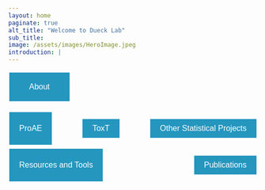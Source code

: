 ```yaml
---
layout: home
paginate: true
alt_title: "Welcome to Dueck Lab"
sub_title: 
image: /assets/images/HeroImage.jpeg
introduction: |
---
```


<button style="background-color: #2596be; color: white; border: none; padding: 20px 40px; text-align: center; text-decoration: none;     display: inline-block; font-size: 16px; margin: 4px 2px; cursor: pointer;"            
    onclick="window.location.href='https://duecklab.github.io/about'">About</button>
    
<div style="display: flex; justify-content: space-between;">
  <button style="background-color: #2596be; color: white; border: none; padding: 10px 20px; text-align: center; text-decoration: none; 
    display: inline-block; font-size: 16px; margin: 4px 2px; cursor: pointer;" 
    onclick="window.location.href='https://duecklab.github.io/proae'">ProAE</button>

  <button style="background-color: #2596be; color: white; border: none; padding: 10px 20px; text-align: center; text-decoration: none; 
    display: inline-block; font-size: 16px; margin: 4px 2px; cursor: pointer;" 
    onclick="window.location.href='https://duecklab.github.io/toxt'">ToxT</button>

  <button style="background-color: #2596be; color: white; border: none; padding: 10px 20px; text-align: center; text-decoration: none; 
    display: inline-block; font-size: 16px; margin: 4px 2px; cursor: pointer;" 
    onclick="window.location.href='https://duecklab.github.io/other'">Other Statistical Projects</button>
</div>

<div style="display: flex; justify-content: space-between;">
  <button style="background-color: #2596be; color: white; border: none; padding: 10px 20px; text-align: center; text-decoration: none; 
    display: inline-block; font-size: 16px; margin: 4px 2px; cursor: pointer;" 
    onclick="window.location.href='https://duecklab.github.io/tools'">Resources and Tools</button>

  <button style="background-color: #2596be; color: white; border: none; padding: 10px 20px; text-align: center; text-decoration: none; 
    display: inline-block; font-size: 16px; margin: 4px 2px; cursor: pointer;" 
    onclick="window.location.href='https://duecklab.github.io/pubs'">Publications</button>
</div>

